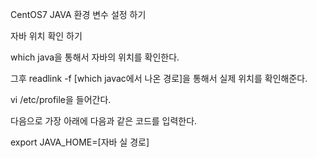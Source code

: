 CentOS7 JAVA 환경 변수 설정 하기 

 

자바 위치 확인 하기 

which java을 통해서 자바의 위치를 확인한다. 

그후 readlink -f [which javac에서 나온 경로]을 통해서 실제 위치를 확인해준다. 

 

 

vi /etc/profile을 들어간다. 

 

다음으로 가장 아래에 다음과 같은 코드를 입력한다. 

export JAVA_HOME=[자바 실 경로] 

